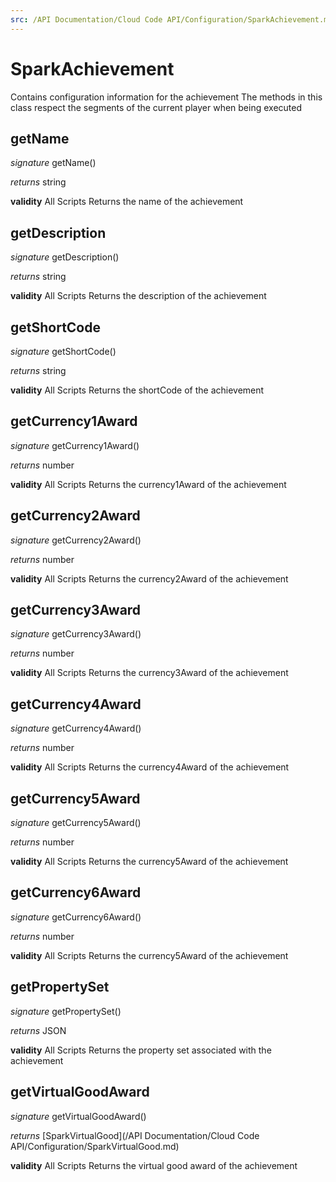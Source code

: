 ```yaml
---
src: /API Documentation/Cloud Code API/Configuration/SparkAchievement.md
---
```


# SparkAchievement

Contains configuration information for the achievement
The methods in this class respect the segments of the current player when being executed

## getName
_signature_ getName()</p>
_returns_ string</p>

<b>validity</b> All Scripts
Returns the name of the achievement
## getDescription
_signature_ getDescription()</p>
_returns_ string</p>

<b>validity</b> All Scripts
Returns the description of the achievement
## getShortCode
_signature_ getShortCode()</p>
_returns_ string</p>

<b>validity</b> All Scripts
Returns the shortCode of the achievement
## getCurrency1Award
_signature_ getCurrency1Award()</p>
_returns_ number</p>

<b>validity</b> All Scripts
Returns the currency1Award of the achievement
## getCurrency2Award
_signature_ getCurrency2Award()</p>
_returns_ number</p>

<b>validity</b> All Scripts
Returns the currency2Award of the achievement
## getCurrency3Award
_signature_ getCurrency3Award()</p>
_returns_ number</p>

<b>validity</b> All Scripts
Returns the currency3Award of the achievement
## getCurrency4Award
_signature_ getCurrency4Award()</p>
_returns_ number</p>

<b>validity</b> All Scripts
Returns the currency4Award of the achievement
## getCurrency5Award
_signature_ getCurrency5Award()</p>
_returns_ number</p>

<b>validity</b> All Scripts
Returns the currency5Award of the achievement
## getCurrency6Award
_signature_ getCurrency6Award()</p>
_returns_ number</p>

<b>validity</b> All Scripts
Returns the currency5Award of the achievement
## getPropertySet
_signature_ getPropertySet()</p>
_returns_ JSON</p>

<b>validity</b> All Scripts
Returns the property set associated with the achievement
## getVirtualGoodAward
_signature_ getVirtualGoodAward()</p>
_returns_ [SparkVirtualGood](/API Documentation/Cloud Code API/Configuration/SparkVirtualGood.md)</p>

<b>validity</b> All Scripts
Returns the virtual good award of the achievement
